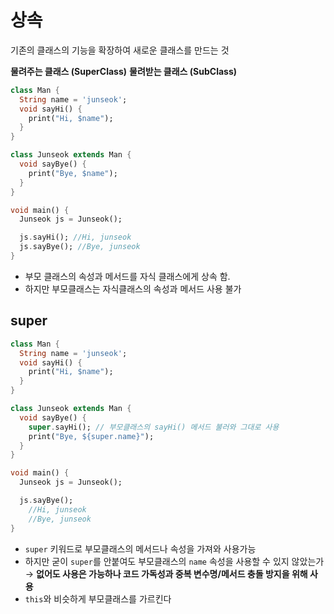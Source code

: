 
# 상속

기존의 클래스의 기능을 확장하여 새로운 클래스를 만드는 것

**물려주는 클래스 (SuperClass)**
**물려받는 클래스 (SubClass)**

```dart
class Man {
  String name = 'junseok';
  void sayHi() {
    print("Hi, $name");
  }
}

class Junseok extends Man {
  void sayBye() {
    print("Bye, $name");
  }
}

void main() {
  Junseok js = Junseok();

  js.sayHi(); //Hi, junseok
  js.sayBye(); //Bye, junseok
}

```
- 부모 클래스의 속성과 메서드를 자식 클래스에게 상속 함.
- 하지만 부모클래스는 자식클래스의 속성과 메서드 사용 불가


## super
```dart
class Man {
  String name = 'junseok';
  void sayHi() {
    print("Hi, $name");
  }
}

class Junseok extends Man {
  void sayBye() {
    super.sayHi(); // 부모클래스의 sayHi() 메서드 불러와 그대로 사용
    print("Bye, ${super.name}");
  }
}

void main() {
  Junseok js = Junseok();

  js.sayBye();
	//Hi, junseok
	//Bye, junseok
}

```
- `super` 키워드로 부모클래스의 메서드나 속성을 가져와 사용가능
- 하지만 굳이 `super`를 안붙여도 부모클래스의 `name` 속성을 사용할 수 있지 않았는가
  → **없어도 사용은 가능하나 코드 가독성과 중복 변수명/메서드 충돌 방지을 위해 사용**
- `this`와 비슷하게 부모클래스를 가르킨다




